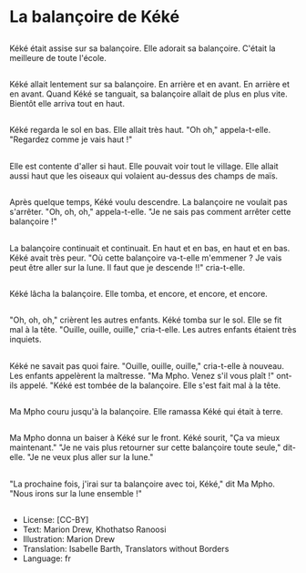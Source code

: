 # La balançoire de Kéké

##
Kéké était assise sur sa
balançoire.
Elle adorait sa balançoire.
C'était la meilleure de toute
l'école.

##
Kéké allait lentement sur sa
balançoire.
En arrière et en avant.
En arrière et en avant.
Quand Kéké se tanguait, sa
balançoire allait de plus en plus
vite.
Bientôt elle arriva tout en haut.

##
Kéké regarda le sol en bas.
Elle allait très haut.
"Oh oh," appela-t-elle.
"Regardez comme je vais haut
!"

##
Elle est contente d'aller si haut.
Elle pouvait voir tout le village.
Elle allait aussi haut que les
oiseaux qui volaient au-dessus
des champs de maïs.

##
Après quelque temps, Kéké
voulu descendre.
La balançoire ne voulait pas
s'arrêter.
"Oh, oh, oh," appela-t-elle.
"Je ne sais pas comment arrêter
cette balançoire !"

##
La balançoire continuait et continuait.
En haut et en bas, en haut et en bas.
Kéké avait très peur.
"Où cette balançoire va-t-elle m'emmener ?
Je vais peut être aller sur la lune.
Il faut que je descende !!" cria-t-elle.

##
Kéké lâcha la balançoire.
Elle tomba, et encore, et
encore, et encore.

##
"Oh, oh, oh," crièrent les autres
enfants.
Kéké tomba sur le sol.
Elle se fit mal à la tête.
"Ouille, ouille, ouille," cria-t-elle.
Les autres enfants étaient très
inquiets.

##
Kéké ne savait pas quoi faire.
"Ouille, ouille, ouille," cria-t-elle
à nouveau.
Les enfants appelèrent la
maîtresse.
"Ma Mpho. Venez s'il vous plaît
!" ont-ils appelé.
"Kéké est tombée de la
balançoire. Elle s'est fait mal à
la tête.

##
Ma Mpho couru jusqu'à la
balançoire.
Elle ramassa Kéké qui était à
terre.

##
Ma Mpho donna un baiser à
Kéké sur le front.
Kéké sourit, "Ça va mieux
maintenant."
"Je ne vais plus retourner sur
cette balançoire toute seule,"
dit-elle.
"Je ne veux plus aller sur la
lune."

##
"La prochaine fois, j'irai sur ta
balançoire avec toi, Kéké," dit
Ma Mpho.
"Nous irons sur la lune
ensemble !"

##
* License: [CC-BY]
* Text: Marion Drew, Khothatso Ranoosi
* Illustration: Marion Drew
* Translation: Isabelle Barth, Translators without Borders
* Language: fr
